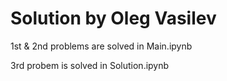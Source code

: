 # Solution by Oleg Vasilev
1st & 2nd problems are solved in Main.ipynb

3rd probem is solved in Solution.ipynb
